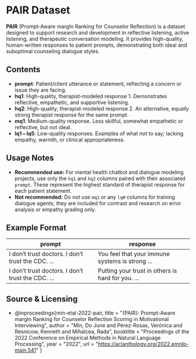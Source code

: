 # PAIR Dataset

**PAIR** (Prompt-Aware margIn Ranking for Counselor Reflection) is a dataset designed to support research and development in reflective listening, active listening, and therapeutic conversation modeling. It provides high-quality, human-written responses to patient prompts, demonstrating both ideal and suboptimal counseling dialogue styles.

## Contents

- **prompt**: Patient/client utterance or statement, reflecting a concern or issue they are facing.
- **hq1**: High-quality, therapist-modeled response 1. Demonstrates reflective, empathetic, and supportive listening.
- **hq2**: High-quality, therapist-modeled response 2. An alternative, equally strong therapist response for the same prompt.
- **mq1**: Medium-quality response. Less skillful, somewhat empathetic or reflective, but not ideal.
- **lq1 – lq5**: Low-quality responses. Examples of what *not* to say; lacking empathy, warmth, or clinical appropriateness.

## Usage Notes

- **Recommended use:** For mental health chatbot and dialogue modeling projects, use only the `hq1` and `hq2` columns paired with their associated `prompt`. These represent the highest standard of therapist response for each patient statement.
- **Not recommended:** Do not use `mq1` or any `lq#` columns for training dialogue agents; they are included for contrast and research on error analysis or empathy grading only.

## Example Format

| prompt                                              | response                                          |
| --------------------------------------------------- | ------------------------------------------------- |
| I don’t trust doctors. I don’t trust the CDC. ... | You feel that your immune systems is strong ...   |
| I don’t trust doctors. I don’t trust the CDC. ... | Putting your trust in others is hard for you. ... |

## Source & Licensing

- @inproceedings{min-etal-2022-pair,
  title = "{PAIR}: Prompt-Aware margIn Ranking for Counselor Reflection Scoring in Motivational Interviewing",
  author = "Min, Do June  and  Pérez-Rosas, Verónica  and  Resnicow, Kenneth  and  Mihalcea, Rada",
  booktitle = "Proceedings of the 2022 Conference on Empirical Methods in Natural Language Processing",
  year = "2022",
  url = "https://aclanthology.org/2022.emnlp-main.541"
  }
